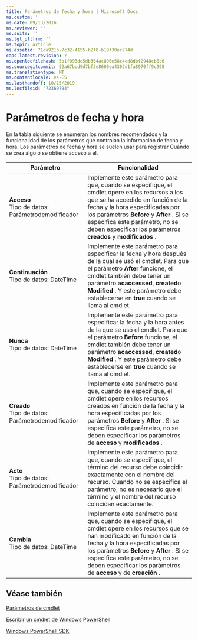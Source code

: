 ```yaml
---
title: Parámetros de fecha y hora | Microsoft Docs
ms.custom: ''
ms.date: 09/13/2016
ms.reviewer: ''
ms.suite: ''
ms.tgt_pltfrm: ''
ms.topic: article
ms.assetid: 71da921b-7c32-4155-b2f8-b19f30ec774d
caps.latest.revision: 7
ms.openlocfilehash: 5b1f093de5db364ac806e58c4ed8dbf2948cb6c6
ms.sourcegitcommit: 52a67bcd9d7bf3e8600ea4302d1fa8970ff9c998
ms.translationtype: MT
ms.contentlocale: es-ES
ms.lasthandoff: 10/15/2019
ms.locfileid: "72369794"
---
```

# <a name="date-and-time-parameters"></a>Parámetros de fecha y hora

En la tabla siguiente se enumeran los nombres recomendados y la funcionalidad de los parámetros que controlan la información de fecha y hora. Los parámetros de fecha y hora se suelen usar para registrar Cuándo se crea algo o se obtiene acceso a él.

|Parámetro|Funcionalidad|
|---|---|
|**Acceso**<br>Tipo de datos: Parámetrodemodificador|Implemente este parámetro para que, cuando se especifique, el cmdlet opere en los recursos a los que se ha accedido en función de la fecha y la hora especificadas por los parámetros **Before** y **After** . Si se especifica este parámetro, no se deben especificar los parámetros **creados** y **modificados** .|
|**Continuación**<br>Tipo de datos: DateTime|Implemente este parámetro para especificar la fecha y hora después de la cual se usó el cmdlet. Para que el parámetro **After** funcione, el cmdlet también debe tener un parámetro **acaccessed**, **created**o **Modified** . Y este parámetro debe establecerse en **true** cuando se llama al cmdlet.|
|**Nunca**<br>Tipo de datos: DateTime|Implemente este parámetro para especificar la fecha y la hora antes de la que se usó el cmdlet. Para que el parámetro **Before** funcione, el cmdlet también debe tener un parámetro **acaccessed**, **created**o **Modified** . Y este parámetro debe establecerse en **true** cuando se llama al cmdlet.|
|**Creado**<br>Tipo de datos: Parámetrodemodificador|Implemente este parámetro para que, cuando se especifique, el cmdlet opere en los recursos creados en función de la fecha y la hora especificadas por los parámetros **Before** y **After** . Si se especifica este parámetro, no se deben especificar los parámetros de **acceso** y **modificados** .|
|**Acto**<br>Tipo de datos: Parámetrodemodificador|Implemente este parámetro para que, cuando se especifique, el término del recurso debe coincidir exactamente con el nombre del recurso. Cuando no se especifica el parámetro, no es necesario que el término y el nombre del recurso coincidan exactamente.|
|**Cambia**<br>Tipo de datos: DateTime|Implemente este parámetro para que, cuando se especifique, el cmdlet opere en los recursos que se han modificado en función de la fecha y la hora especificadas por los parámetros **Before** y **After** . Si se especifica este parámetro, no se deben especificar los parámetros de **acceso** y de **creación** .|
## <a name="see-also"></a>Véase también

[Parámetros de cmdlet](./cmdlet-parameters.md)

[Escribir un cmdlet de Windows PowerShell](./writing-a-windows-powershell-cmdlet.md)

[Windows PowerShell SDK](../windows-powershell-reference.md)
